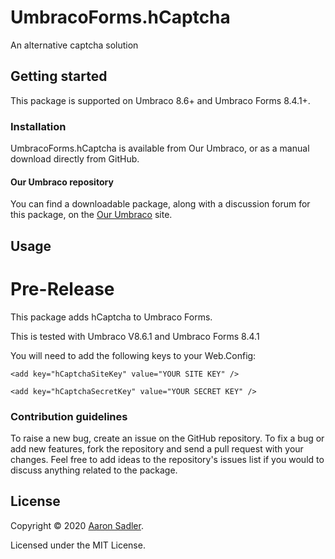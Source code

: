 # UmbracoForms.hCaptcha

An alternative captcha solution

## Getting started

This package is supported on Umbraco 8.6+ and Umbraco Forms 8.4.1+.

### Installation

UmbracoForms.hCaptcha is available from Our Umbraco, or as a manual download directly from GitHub.

#### Our Umbraco repository
You can find a downloadable package, along with a discussion forum for this package, on the [Our Umbraco](https://our.umbraco.com/packages/website-utilities/umbracoformshcaptcha/) site.

## Usage

# Pre-Release

This package adds hCaptcha to Umbraco Forms.

This is tested with Umbraco V8.6.1 and Umbraco Forms 8.4.1

You will need to add the following keys to your Web.Config:

    <add key="hCaptchaSiteKey" value="YOUR SITE KEY" />

    <add key="hCaptchaSecretKey" value="YOUR SECRET KEY" />

### Contribution guidelines

To raise a new bug, create an issue on the GitHub repository. To fix a bug or add new features, fork the repository and send a pull request with your changes. Feel free to add ideas to the repository's issues list if you would to discuss anything related to the package.

## License

Copyright &copy; 2020 [Aaron Sadler](https://aaronsadler.uk/).

Licensed under the MIT License.
